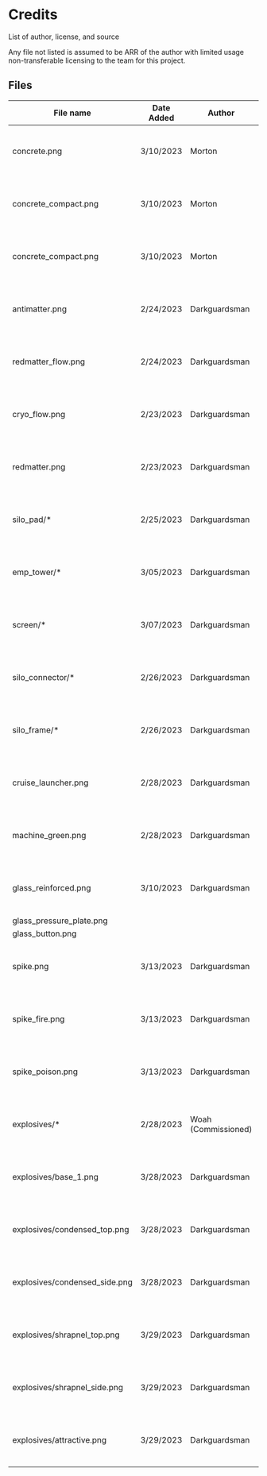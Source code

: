 # Credits

List of author, license, and source

Any file not listed is assumed to be ARR of the author with limited usage non-transferable licensing to the team for this project.

## Files

| File name                     | Date Added | Author              | License/Owner                                      |
|-------------------------------|------------|---------------------|----------------------------------------------------|
| concrete.png                  | 3/10/2023  | Morton              | ARR, Built Broken Modding, Given to team by Morton |
| concrete_compact.png          | 3/10/2023  | Morton              | ARR, Built Broken Modding, Given to team by Morton |
| concrete_compact.png          | 3/10/2023  | Morton              | ARR, Built Broken Modding, Given to team by Morton |
| antimatter.png                | 2/24/2023  | Darkguardsman       | ARR, Robin Seifert, Licensed to team for project   |
| redmatter_flow.png            | 2/24/2023  | Darkguardsman       | ARR, Robin Seifert, Licensed to team for project   |
| cryo_flow.png                 | 2/23/2023  | Darkguardsman       | ARR, Robin Seifert, Licensed to team for project   |
| redmatter.png                 | 2/23/2023  | Darkguardsman       | ARR, Robin Seifert, Licensed to team for project   |
| silo_pad/*                    | 2/25/2023  | Darkguardsman       | ARR, Robin Seifert, Licensed to team for project   |
| emp_tower/*                   | 3/05/2023  | Darkguardsman       | ARR, Robin Seifert, Licensed to team for project   |
| screen/*                      | 3/07/2023  | Darkguardsman       | ARR, Robin Seifert, Licensed to team for project   |
| silo_connector/*              | 2/26/2023  | Darkguardsman       | ARR, Robin Seifert, Licensed to team for project   |
| silo_frame/*                  | 2/26/2023  | Darkguardsman       | ARR, Robin Seifert, Licensed to team for project   |
| cruise_launcher.png           | 2/28/2023  | Darkguardsman       | ARR, Robin Seifert, Licensed to team for project   |
| machine_green.png             | 2/28/2023  | Darkguardsman       | ARR, Robin Seifert, Licensed to team for project   |
| glass_reinforced.png          | 3/10/2023  | Darkguardsman       | ARR, Robin Seifert, Licensed to team for project   |
| glass_pressure_plate.png      |            |                     | Modified vanilla                                   |
| glass_button.png              |            |                     | Modified vanilla                                   |
| spike.png                     | 3/13/2023  | Darkguardsman       | ARR, Robin Seifert, Licensed to team for project   |
| spike_fire.png                | 3/13/2023  | Darkguardsman       | ARR, Robin Seifert, Licensed to team for project   |
| spike_poison.png              | 3/13/2023  | Darkguardsman       | ARR, Robin Seifert, Licensed to team for project   |
| explosives/*                  | 2/28/2023  | Woah (Commissioned) | ARR, Robin Seifert, Licensed to team for project   |
| explosives/base_1.png         | 3/28/2023  | Darkguardsman       | ARR, Robin Seifert, Licensed to team for project   |
| explosives/condensed_top.png  | 3/28/2023  | Darkguardsman       | ARR, Robin Seifert, Licensed to team for project   |
| explosives/condensed_side.png | 3/28/2023  | Darkguardsman       | ARR, Robin Seifert, Licensed to team for project   |
| explosives/shrapnel_top.png   | 3/29/2023  | Darkguardsman       | ARR, Robin Seifert, Licensed to team for project   |
| explosives/shrapnel_side.png  | 3/29/2023  | Darkguardsman       | ARR, Robin Seifert, Licensed to team for project   |
| explosives/attractive.png     | 3/29/2023  | Darkguardsman       | ARR, Robin Seifert, Licensed to team for project   |